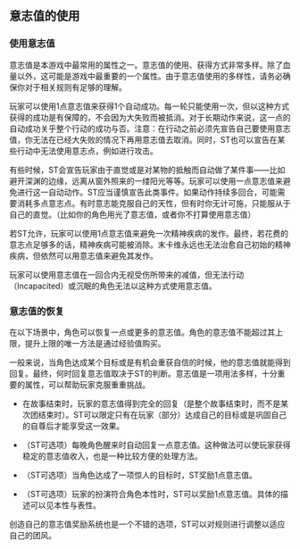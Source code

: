 ## **意志值的使用** 

### **使用意志值** 

意志值是本游戏中最常用的属性之一。意志值的使用、获得方式非常多样。除了血量以外，这可能是游戏中最重要的一个属性。由于意志值使用的多样性，请务必确保你对于相关规则有足够的理解。

玩家可以使用1点意志值来获得1个自动成功。每一轮只能使用一次，但以这种方式获得的成功是有保障的，不会因为大失败而被抵消。对于长期动作来说，这一点的自动成功关乎整个行动的成功与否。注意：在行动之前必须先宣告自己要使用意志值，你无法在已经大失败的情况下再用意志值去取消。同时，ST也可以宣告在某些行动中无法使用意志点，例如进行攻击。

有些时候，ST会宣告玩家由于直觉或是对某物的抵触而自动做了某件事——比如避开深渊的边缘，远离从窗外照来的一缕阳光等等。玩家可以使用一点意志值来避免进行这一自动动作。ST应当谨慎宣告此类事件。如果动作持续多回合，可能需要消耗多点意志点。有时意志能克服自己的天性，但有时你无计可施，只能服从于自己的直觉。（比如你的角色用光了意志值，或者你不打算使用意志值）

若ST允许，玩家可以使用1点意志值来避免一次精神疾病的发作。最终，若花费的意志点足够多的话，精神疾病可能被消除。末卡维永远也无法治愈自己初始的精神疾病，但依然可以用意志值来避免其发作。

玩家可以使用意志值在一回合内无视受伤所带来的减值，但无法行动（Incapacited）或沉眠的角色无法以这种方式使用意志值。

### **意志值的恢复**

在以下场景中，角色可以恢复一点或更多的意志值。角色的意志值不能超过其上限，提升上限的唯一方法是通过经验值购买。

一般来说，当角色达成某个目标或是有机会重获自信的时候，他的意志值就能得到回复。最终，何时回复意志值取决于ST的判断。意志值是一项用法多样，十分重要的属性，可以帮助玩家克服重重挑战。

- 在故事结束时，玩家的意志值得到完全的回复（是整个故事结束时，而不是某次团结束时）。ST可以限定只有在玩家（部分）达成自己的目标或是巩固自己的自尊后才能享受这一效果。

- （ST可选项）每晚角色醒来时自动回复一点意志值。这种做法可以使玩家获得稳定的意志值收入，也是一种比较方便的处理方法。

- （ST可选项）当角色达成了一项惊人的目标时，ST奖励1点意志值。

- （ST可选项）玩家的扮演符合角色本性时，ST可以奖励1点意志值。具体的描述可以见本性与表性。

创造自己的意志值奖励系统也是一个不错的选项，ST可以对规则进行调整以适应自己的团风。
